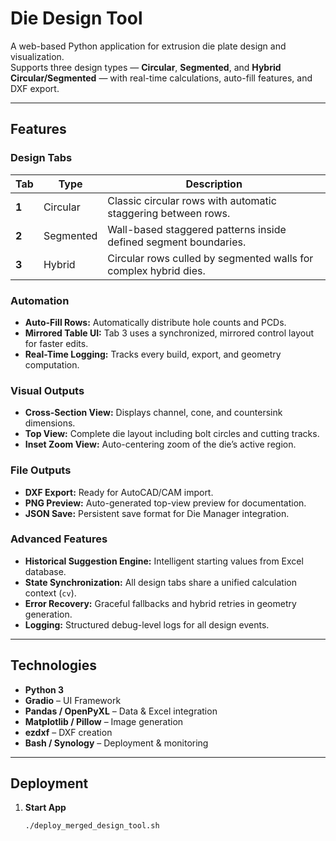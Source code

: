# Die Design Tool

A web-based Python application for extrusion die plate design and visualization.  
Supports three design types — **Circular**, **Segmented**, and **Hybrid Circular/Segmented** — with real-time calculations, auto-fill features, and DXF export.

---

## Features

### Design Tabs
| Tab | Type | Description |
|-----|------|--------------|
| **1** | Circular | Classic circular rows with automatic staggering between rows. |
| **2** | Segmented | Wall-based staggered patterns inside defined segment boundaries. |
| **3** | Hybrid | Circular rows culled by segmented walls for complex hybrid dies. |

### Automation
- **Auto-Fill Rows:** Automatically distribute hole counts and PCDs.
- **Mirrored Table UI:** Tab 3 uses a synchronized, mirrored control layout for faster edits.
- **Real-Time Logging:** Tracks every build, export, and geometry computation.

### Visual Outputs
- **Cross-Section View:** Displays channel, cone, and countersink dimensions.
- **Top View:** Complete die layout including bolt circles and cutting tracks.
- **Inset Zoom View:** Auto-centering zoom of the die’s active region.

### File Outputs
- **DXF Export:** Ready for AutoCAD/CAM import.
- **PNG Preview:** Auto-generated top-view preview for documentation.
- **JSON Save:** Persistent save format for Die Manager integration.

### Advanced Features
- **Historical Suggestion Engine:** Intelligent starting values from Excel database.
- **State Synchronization:** All design tabs share a unified calculation context (`cv`).
- **Error Recovery:** Graceful fallbacks and hybrid retries in geometry generation.
- **Logging:** Structured debug-level logs for all design events.

---

## Technologies

- **Python 3**
- **Gradio** – UI Framework
- **Pandas / OpenPyXL** – Data & Excel integration
- **Matplotlib / Pillow** – Image generation
- **ezdxf** – DXF creation
- **Bash / Synology** – Deployment & monitoring

---

## Deployment

1. **Start App**
   ```bash
   ./deploy_merged_design_tool.sh
